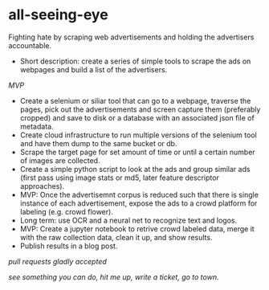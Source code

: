 # all-seeing-eye
Fighting hate by scraping web advertisements and holding the advertisers accountable.

* Short description: create a series of simple tools to scrape the ads on webpages and build a list of the advertisers.

*MVP*

* Create a selenium or siliar tool that can go to a webpage, traverse the pages, pick out the advertisements and screen capture them (preferably cropped) and save to disk or a database with an associated json file of metadata.
* Create cloud infrastructure to run multiple versions of the selenium tool and have them dump to the same bucket or db.
* Scrape the target page for set amount of time or until a certain number of images are collected.
* Create a simple python script to look at the ads and group similar ads (first pass using image stats or md5, later feature descriptor approaches).
* MVP: Once the advertisemnt corpus is reduced such that there is single instance of each advertisement, expose the ads to a crowd platform for labeling (e.g. crowd flower). 
* Long term: use OCR and a neural net to recognize text and logos.
* MVP: Create a jupyter notebook to retrive crowd labeled data, merge it with the raw collection data, clean it up, and show results.
* Publish results in a blog post.

_pull requests gladly accepted_


_see something you can do, hit me up, write a ticket, go to town._
